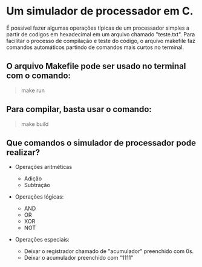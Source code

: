# Um simulador de processador em C.

É possível fazer algumas operações típicas de um processador simples a partir de codigos em hexadecimal em um arquivo chamado "teste.txt". Para facilitar o processo de compilação e teste do código, o arquivo makefile faz comandos automáticos partindo de comandos mais curtos no terminal.

## O arquivo Makefile pode ser usado no terminal com o comando:

> make run
## Para compilar, basta usar o comando:
> make build

## Que comandos o simulador de processador pode realizar?
- Operações aritméticas
  - Adição 
  - Subtração
    
- Operações lógicas:
  - AND
  - OR
  - XOR
  - NOT
    
- Operações especiais:
  - Deixar o registrador chamado de "acumulador" preenchido com 0s.
  - Deixar o acumulador preenchido com "1111"
